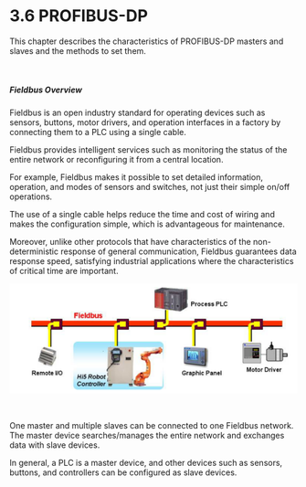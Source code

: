 ﻿# 3.6 PROFIBUS-DP

This chapter describes the characteristics of PROFIBUS-DP masters and slaves and the methods to set them.

<br>

##### Fieldbus Overview

Fieldbus is an open industry standard for operating devices such as sensors, buttons, motor drivers, and operation interfaces in a factory by connecting them to a PLC using a single cable.

Fieldbus provides intelligent services such as monitoring the status of the entire network or reconfiguring it from a central location.

For example, Fieldbus makes it possible to set detailed information, operation, and modes of sensors and switches, not just their simple on/off operations.

The use of a single cable helps reduce the time and cost of wiring and makes the configuration simple, which is advantageous for maintenance. 

Moreover, unlike other protocols that have characteristics of the non-deterministic response of general communication, Fieldbus guarantees data response speed, satisfying industrial applications where the characteristics of critical time are important.

![[Figure 3.6-1 Fieldbus]](<../../_assets/3-Settings-Industrial-Communication/3.6-PROFIBUS-DP/image_1.png>) 

<br>

One master and multiple slaves can be connected to one Fieldbus network.
The master device searches/manages the entire network and exchanges data with slave devices.

In general, a PLC is a master device, and other devices such as sensors, buttons, and controllers can be configured as slave devices.